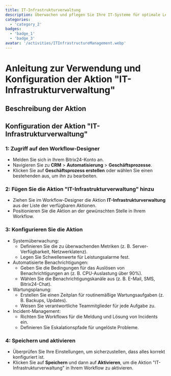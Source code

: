 ```yaml
---
title: IT-Infrastrukturverwaltung
description: Überwachen und pflegen Sie Ihre IT-Systeme für optimale Leistung.
categories: 
  - 'category_2'
badges: 
  - 'badge_1'
  - 'badge_3'
avatar: '/activities/ITInfrastructureManagement.webp'
---
```

# Anleitung zur Verwendung und Konfiguration der Aktion "IT-Infrastrukturverwaltung"

## Beschreibung der Aktion

## **Konfiguration der Aktion "IT-Infrastrukturverwaltung"**

### 1: Zugriff auf den Workflow-Designer
- Melden Sie sich in Ihrem Bitrix24-Konto an.
- Navigieren Sie zu **CRM** > **Automatisierung** > **Geschäftsprozesse**.
- Klicken Sie auf **Geschäftsprozess erstellen** oder wählen Sie einen bestehenden aus, um ihn zu bearbeiten.

### 2: Fügen Sie die Aktion "IT-Infrastrukturverwaltung" hinzu
- Ziehen Sie im Workflow-Designer die Aktion **IT-Infrastrukturverwaltung** aus der Liste der verfügbaren Aktionen.
- Positionieren Sie die Aktion an der gewünschten Stelle in Ihrem Workflow.

### 3: Konfigurieren Sie die Aktion
- Systemüberwachung:
  - Definieren Sie die zu überwachenden Metriken (z. B. Server-Verfügbarkeit, Netzwerklatenz).
  - Legen Sie Schwellenwerte für Leistungsalarme fest.
- Automatisierte Benachrichtigungen:
  - Geben Sie die Bedingungen für das Auslösen von Benachrichtigungen an (z. B. CPU-Auslastung über 90%).
  - Wählen Sie die Benachrichtigungskanäle aus (z. B. E-Mail, SMS, Bitrix24-Chat).
- Wartungsplanung:
  - Erstellen Sie einen Zeitplan für routinemäßige Wartungsaufgaben (z. B. Backups, Updates).
  - Weisen Sie verantwortliche Teammitglieder für jede Aufgabe zu.
- Incident-Management:
  - Richten Sie Workflows für die Meldung und Lösung von Incidents ein.
  - Definieren Sie Eskalationspfade für ungelöste Probleme.

### 4: Speichern und aktivieren
- Überprüfen Sie Ihre Einstellungen, um sicherzustellen, dass alles korrekt konfiguriert ist.
- Klicken Sie auf **Speichern** und dann auf **Aktivieren**, um die Aktion "IT-Infrastrukturverwaltung" in Ihrem Workflow zu aktivieren.